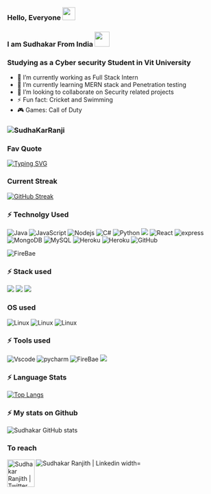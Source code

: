 
### Hello, Everyone <img src="https://raw.githubusercontent.com/MartinHeinz/MartinHeinz/master/wave.gif" width="30px">

### I am Sudhakar From India <img src="https://raw.githubusercontent.com/lipis/flag-icon-css/master/flags/4x3/in.svg" width="35px">
### Studying as a Cyber security Student in Vit University 


- 🔭 I’m currently working as Full Stack Intern
- 🌱 I’m currently learning MERN stack and Penetration testing
- 👯 I’m looking to collaborate on Security related projects 
- ⚡ Fun fact: Cricket and Swimming
- 🎮 Games: Call of Duty
### <img src="https://komarev.com/ghpvc/?username=SudhaKarRanji&label=Profile%20views&color=129e00&style=plastic" alt="SudhaKarRanji" />
### Fav Quote
[![Typing SVG](https://readme-typing-svg.herokuapp.com?font=fantasy&color=F7A113&size=25&center=true&vCenter=true&multiline=true&width=600&height=80&lines=%E5%B7%B2%E7%9F%A5%E7%9A%84%E6%81%B6%E9%AD%94%E8%83%9C%E8%BF%87%E6%9C%AA%E7%9F%A5%E7%9A%84%E7%A5%9E;%F0%9F%98%88+Known+devil+is+better+than+unknow+God+%F0%9F%94%B1)](https://git.io/typing-svg)
### Current Streak
[![GitHub Streak](http://github-readme-streak-stats.herokuapp.com?user=SudhaKarRanji&theme=blue-green&hide_border=true&currStreakNum=DD2727)](https://git.io/streak-stats)
### :zap: Technolgy Used
![Java](https://img.shields.io/badge/-java-E34A86?style=flat-square&logo=java)
![JavaScript](https://img.shields.io/badge/-JavaScript-black?style=flat-square&logo=javascript)
![Nodejs](https://img.shields.io/badge/-Node.js-black?style=flat-square&logo=Node-dot-js)
![C#](https://img.shields.io/badge/c%23-%23239120.svg?style=for-the-badge&logo=csharp&logoColor=white)
![Python](https://img.shields.io/badge/-Python-black?style=flat-square&logo=Python)
![](https://img.shields.io/badge/Spring-6DB33F?style=flat-square&logo=spring&logoColor=white)
![React](https://img.shields.io/badge/-React-black?style=flat-square&logo=react)
![express](https://img.shields.io/badge/-Express-430098?style=flat-square&logo=express)
![MongoDB](https://img.shields.io/badge/-MongoDB-black?style=flat-square&logo=mongodb)
![MySQL](https://img.shields.io/badge/-MySQL-black?style=flat-square&logo=mysql)
![Heroku](https://img.shields.io/badge/-Heroku-430098?style=flat-square&logo=heroku)
![Heroku](https://img.shields.io/badge/-Netlify-430098?style=flat-square&logo=netlify)
![GitHub](https://img.shields.io/badge/-GitHub-181717?style=flat-square&logo=github)

![FireBae](https://img.shields.io/badge/-FireBase-181717?style=flat-square&logo=firebase)
### :zap: Stack used
![](https://img.shields.io/badge/Java-Spring_Boot-blueviolet)  ![](https://img.shields.io/badge/JavaScript-MERN-blueviolet)
![](https://img.shields.io/badge/C#-Desktop-blueviolet)
### OS used
![Linux](https://img.shields.io/badge/-Linux-181717?style=flat-square&logo=linux) 
![Linux](https://img.shields.io/badge/-Windows-430098?style=flat-square&logo=windows) 
![Linux](https://img.shields.io/badge/Kali_Linux-557C94?style=flat-square&logo=kali-linux&logoColor=white) 
### :zap: Tools used
![Vscode](https://img.shields.io/badge/Visual_Studio_Code-0078D4?style=flat-square&logo=visual%20studio%20code)
![pycharm](https://img.shields.io/badge/pycharm-143?style=flat-sqyare&logo=pycharm&logoColor=black&color=black&labelColor=green)
![FireBae](https://img.shields.io/badge/Eclipse-2C2255?style=flat-square&logo=eclipse&logoColor=white)
![](https://img.shields.io/badge/Postman-FF6C37?style=flat-square&logo=postman&logoColor=green)

### :zap: Language Stats
[![Top Langs](https://github-readme-stats.vercel.app/api/top-langs/?username=SudhaKarRanji&theme=cobalt)](https://github.com/SudhaKarRanji/github-readme-stats) 



### :zap: My stats on Github
![Sudhakar GitHub stats](https://github-readme-stats.vercel.app/api?username=SudhaKarRanji&show_icons=true&theme=algolia)

### To reach
<a href="https://twitter.com/prince_ranji">
  <img align="left" alt="Sudhakar Ranjith | Twitter" width="64px" src="https://img.shields.io/badge/X-%23000000.svg?style=for-the-badge&logo=X&logoColor=white" />
</a>
<a href="https://www.linkedin.com/in/sudhakar-b-0837b2156/">
  <img align="left" alt="Sudhakar Ranjith | Linkedin width="22px" src="https://img.shields.io/badge/linkedin-%230077B5.svg?style=for-the-badge&logo=linkedin&logoColor=white" />
</a>


